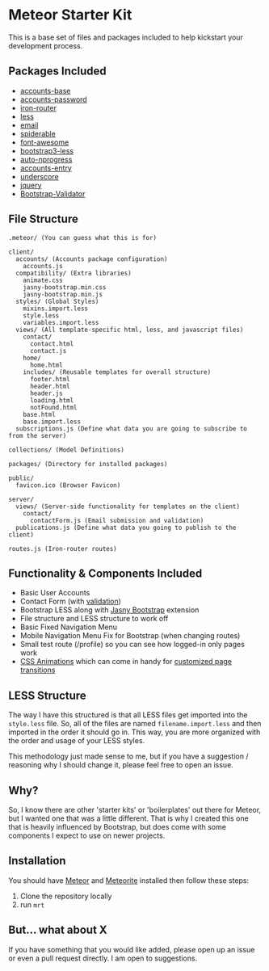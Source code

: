 # Meteor Starter Kit
This is a base set of files and packages included to help kickstart your development process.

## Packages Included

* [accounts-base](http://docs.meteor.com/#accountsui)
* [accounts-password](http://docs.meteor.com/#accountsui)
* [iron-router](https://atmospherejs.com/package/iron-router)
* [less](http://docs.meteor.com/#less)
* [email](http://docs.meteor.com/#email)
* [spiderable](http://docs.meteor.com/#spiderable)
* [font-awesome](https://atmospherejs.com/package/font-awesome)
* [bootstrap3-less](https://atmospherejs.com/package/bootstrap3-less)
* [auto-nprogress](https://atmospherejs.com/package/auto-nprogress)
* [accounts-entry](https://atmospherejs.com/package/accounts-entry)
* [underscore](http://docs.meteor.com/#underscore)
* [jquery](http://docs.meteor.com/#jquery)
* [Bootstrap-Validator](https://atmospherejs.com/package/Bootstrap-Validator)


## File Structure
```
.meteor/ (You can guess what this is for)

client/
  accounts/ (Accounts package configuration)
    accounts.js
  compatibility/ (Extra libraries)
    animate.css
    jasny-bootstrap.min.css
    jasny-bootstrap.min.js
  styles/ (Global Styles)
    mixins.import.less
    style.less
    variables.import.less
  views/ (All template-specific html, less, and javascript files)
    contact/
      contact.html
      contact.js
    home/
      home.html
    includes/ (Reusable templates for overall structure)
      footer.html
      header.html
      header.js
      loading.html
      notFound.html
    base.html
    base.import.less
  subscriptions.js (Define what data you are going to subscribe to from the server)

collections/ (Model Definitions)

packages/ (Directory for installed packages)

public/
  favicon.ico (Browser Favicon)

server/
  views/ (Server-side functionality for templates on the client)
    contact/
      contactForm.js (Email submission and validation)
  publications.js (Define what data you going to publish to the client)

routes.js (Iron-router routes)
```

## Functionality & Components Included
* Basic User Accounts
* Contact Form (with [validation](http://bootstrapvalidator.com/))
* Bootstrap LESS along with [Jasny Bootstrap](http://jasny.github.io/bootstrap/) extension
* File structure and LESS structure to work off
* Basic Fixed Navigation Menu
* Mobile Navigation Menu Fix for Bootstrap (when changing routes)
* Small test route (/profile) so you can see how logged-in only pages work
* [CSS Animations](http://daneden.github.io/animate.css/) which can come in handy for [customized page transitions](http://www.manuel-schoebel.com/blog/simple-page-transitions-with-iron-router-hooks)


## LESS Structure
The way I have this structured is that all LESS files get imported into the ```style.less``` file.
So, all of the files are named ```filename.import.less``` and then imported in the order it should go in.
This way, you are more organized with the order and usage of your LESS styles.

This methodology just made sense to me, but if you have a suggestion / reasoning why I should change it, please feel free to open an issue.

## Why?
So, I know there are other 'starter kits' or 'boilerplates' out there for Meteor, but I
wanted one that was a little different. That is why I created this one that is heavily influenced
by Bootstrap, but does come with some components I expect to use on newer projects.

## Installation

You should have [Meteor](http://meteor.com) and [Meteorite](https://atmospherejs.com/docs/installing) installed then follow these steps:

1. Clone the repository locally
2. run ```mrt```

## But... what about X

If you have something that you would like added, please open up an issue or even a pull request directly.
I am open to suggestions.
